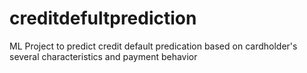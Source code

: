 # creditdefultprediction
ML Project to predict credit default predication based on cardholder's several characteristics and payment behavior  
